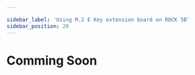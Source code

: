 ```yaml
---

sidebar_label: 'Using M.2 E Key extension board on ROCK 5B'
sidebar_position: 20
---
```


# Comming Soon
